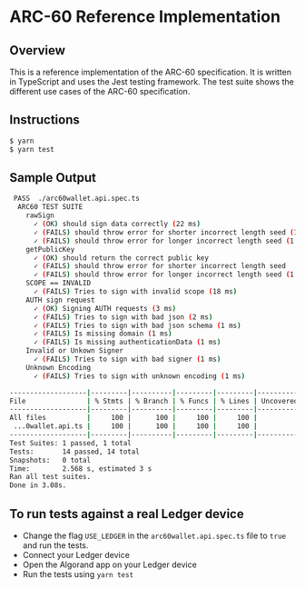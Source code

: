 # ARC-60 Reference Implementation

## Overview

This is a reference implementation of the ARC-60 specification. It is written in TypeScript and uses the Jest testing framework.
The test suite shows the different use cases of the ARC-60 specification.

## Instructions

```bash
$ yarn
$ yarn test
```

## Sample Output

```bash
 PASS  ./arc60wallet.api.spec.ts
  ARC60 TEST SUITE
    rawSign
      ✓ (OK) should sign data correctly (22 ms)
      ✓ (FAILS) should throw error for shorter incorrect length seed (1 ms)
      ✓ (FAILS) should throw error for longer incorrect length seed (1 ms)
    getPublicKey
      ✓ (OK) should return the correct public key
      ✓ (FAILS) should throw error for shorter incorrect length seed
      ✓ (FAILS) should throw error for longer incorrect length seed (1 ms)
    SCOPE == INVALID
      ✓ (FAILS) Tries to sign with invalid scope (18 ms)
    AUTH sign request
      ✓ (OK) Signing AUTH requests (3 ms)
      ✓ (FAILS) Tries to sign with bad json (2 ms)
      ✓ (FAILS) Tries to sign with bad json schema (1 ms)
      ✓ (FAILS) Is missing domain (1 ms)
      ✓ (FAILS) Is missing authenticationData (1 ms)
    Invalid or Unkown Signer
      ✓ (FAILS) Tries to sign with bad signer (1 ms)
    Unknown Encoding
      ✓ (FAILS) Tries to sign with unknown encoding (1 ms)

-------------------|---------|----------|---------|---------|-------------------
File               | % Stmts | % Branch | % Funcs | % Lines | Uncovered Line #s 
-------------------|---------|----------|---------|---------|-------------------
All files          |     100 |      100 |     100 |     100 |                   
 ...0wallet.api.ts |     100 |      100 |     100 |     100 |                   
-------------------|---------|----------|---------|---------|-------------------
Test Suites: 1 passed, 1 total
Tests:       14 passed, 14 total
Snapshots:   0 total
Time:        2.568 s, estimated 3 s
Ran all test suites.
Done in 3.08s.

```

## To run tests against a real Ledger device

- Change the flag `USE_LEDGER` in the `arc60wallet.api.spec.ts` file to `true` and run the tests.
- Connect your Ledger device
- Open the Algorand app on your Ledger device
- Run the tests using `yarn test`